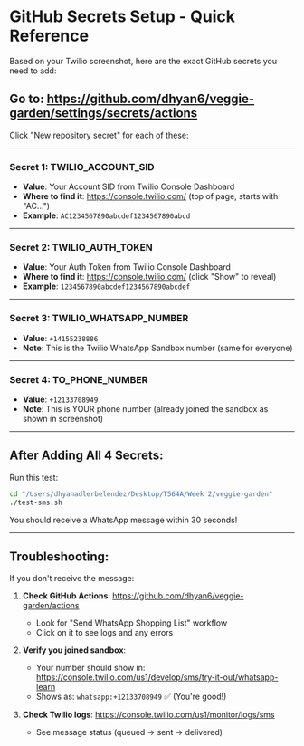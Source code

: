 # GitHub Secrets Setup - Quick Reference

Based on your Twilio screenshot, here are the exact GitHub secrets you need to add:

## Go to: https://github.com/dhyan6/veggie-garden/settings/secrets/actions

Click "New repository secret" for each of these:

---

### Secret 1: TWILIO_ACCOUNT_SID
- **Value**: Your Account SID from Twilio Console Dashboard
- **Where to find it**: https://console.twilio.com/ (top of page, starts with "AC...")
- **Example**: `AC1234567890abcdef1234567890abcd`

---

### Secret 2: TWILIO_AUTH_TOKEN
- **Value**: Your Auth Token from Twilio Console Dashboard
- **Where to find it**: https://console.twilio.com/ (click "Show" to reveal)
- **Example**: `1234567890abcdef1234567890abcdef`

---

### Secret 3: TWILIO_WHATSAPP_NUMBER
- **Value**: `+14155238886`
- **Note**: This is the Twilio WhatsApp Sandbox number (same for everyone)

---

### Secret 4: TO_PHONE_NUMBER
- **Value**: `+12133708949`
- **Note**: This is YOUR phone number (already joined the sandbox as shown in screenshot)

---

## After Adding All 4 Secrets:

Run this test:
```bash
cd "/Users/dhyanadlerbelendez/Desktop/T564A/Week 2/veggie-garden"
./test-sms.sh
```

You should receive a WhatsApp message within 30 seconds!

---

## Troubleshooting:

If you don't receive the message:

1. **Check GitHub Actions**: https://github.com/dhyan6/veggie-garden/actions
   - Look for "Send WhatsApp Shopping List" workflow
   - Click on it to see logs and any errors

2. **Verify you joined sandbox**:
   - Your number should show in: https://console.twilio.com/us1/develop/sms/try-it-out/whatsapp-learn
   - Shows as: `whatsapp:+12133708949` ✅ (You're good!)

3. **Check Twilio logs**: https://console.twilio.com/us1/monitor/logs/sms
   - See message status (queued → sent → delivered)
